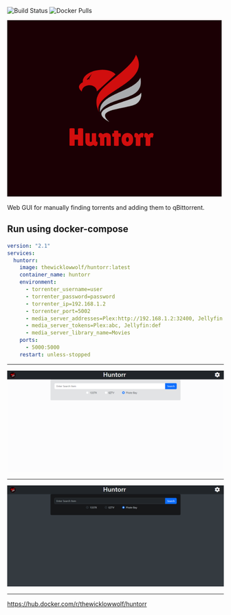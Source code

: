 ![Build Status](https://github.com/TheWicklowWolf/Huntorr/actions/workflows/main.yml/badge.svg)
![Docker Pulls](https://img.shields.io/docker/pulls/thewicklowwolf/huntorr.svg)


<img src="https://raw.githubusercontent.com/TheWicklowWolf/Huntorr/main/src/static/huntorr.png" alt="huntorr">


Web GUI for manually finding torrents and adding them to qBittorrent.


## Run using docker-compose

```yaml
version: "2.1"
services:
  huntorr:
    image: thewicklowwolf/huntorr:latest
    container_name: huntorr
    environment:
      - torrenter_username=user
      - torrenter_password=password
      - torrenter_ip=192.168.1.2
      - torrenter_port=5002
      - media_server_addresses=Plex:http://192.168.1.2:32400, Jellyfin:http://192.168.1.2:8096
      - media_server_tokens=Plex:abc, Jellyfin:def
      - media_server_library_name=Movies
    ports:
      - 5000:5000
    restart: unless-stopped
```

---

<img src="https://raw.githubusercontent.com/TheWicklowWolf/Huntorr/main/src/static/light.png" alt="light">

---

<img src="https://raw.githubusercontent.com/TheWicklowWolf/Huntorr/main/src/static/dark.png" alt="dark">

---

https://hub.docker.com/r/thewicklowwolf/huntorr
